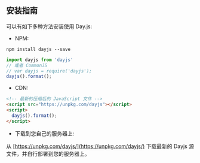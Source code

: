## 安装指南

可以有如下多种方法安装使用 Day.js:

- NPM:
```console
npm install dayjs --save
```

```js
import dayjs from 'dayjs'
// 或者 CommonJS
// var dayjs = require('dayjs');
dayjs().format();
```
- CDN:
```html
<!-- 最新的压缩后的 JavaScript 文件 -->
<script src="https://unpkg.com/dayjs"></script>
<script>
  dayjs().format();
</script>
```

- 下载到您自己的服务器上:

从 [https://unpkg.com/dayjs/](https://unpkg.com/dayjs/) 下载最新的 Dayjs 源文件，并自行部署到您的服务器上。